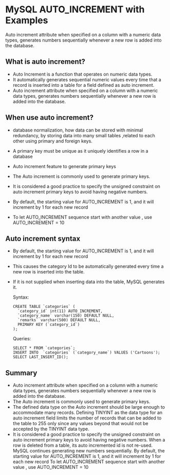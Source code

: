 #	MySQL AUTO_INCREMENT with Examples

Auto increment attribute when specified on a column with a numeric data types, generates numbers sequentially whenever a new row is added into the database.

##	What is auto increment?


-	Auto Increment is a function that operates on numeric data types. 
-	It automatically generates sequential numeric values every time that a record is inserted into a table for a field defined as auto increment.
-	Auto increment attribute when specified on a column with a numeric data types, generates numbers sequentially whenever a new row is added into the database.

##	When use auto increment?

-	database normalization,  how data can be stored with minimal redundancy, by storing data into many small tables ,related to each other using primary and foreign keys.

-	A primary key must be unique as it uniquely identifies a row in a database
-	Auto increment feature to generate primary keys
-	The Auto increment is commonly used to generate primary keys.
-	It is considered a good practice to specify the unsigned constraint on auto increment primary keys to avoid having negative numbers.
-	By default, the starting value for AUTO_INCREMENT is 1, and it will increment by 1 for each new record
-	To let AUTO_INCREMENT sequence start with another value , use AUTO_INCREMENT = 10

	
	
##	Auto increment syntax

-	By default, the starting value for AUTO_INCREMENT is 1, and it will increment by 1 for each new record
-	This causes the category Id to be automatically generated every time a new row is inserted into the table.
-	If it is not supplied when inserting data into the table, MySQL generates it.


	Syntax:
	
		CREATE TABLE `categories` (
		  `category_id` int(11) AUTO_INCREMENT,
		  `category_name` varchar(150) DEFAULT NULL,
		  `remarks` varchar(500) DEFAULT NULL,
		  PRIMARY KEY (`category_id`)
		);
		
	Queries:

		SELECT * FROM `categories`;
		INSERT INTO  `categories` (`category_name`) VALUES ('Cartoons');
		SELECT LAST_INSERT_ID();

	
##	Summary


-	Auto increment attribute when specified on a column with a numeric data types, generates numbers sequentially whenever a new row is added into the database.
-	The Auto increment is commonly used to generate primary keys.
-	The defined data type on the Auto increment should be large enough to accommodate many records. Defining TINYINT as the data type for an auto increment field limits the number of records that can be added to the table to 255 only since any values beyond that would not be accepted by the TINYINT data type.
-	It is considered a good practice to specify the unsigned constraint on auto increment primary keys to avoid having negative numbers.
When a row is deleted from a table, its auto incremented id is not re-used. MySQL continues generating new numbers sequentially.
By default, the starting value for AUTO_INCREMENT is 1, and it will increment by 1 for each new record
To let AUTO_INCREMENT sequence start with another value , use AUTO_INCREMENT = 10
